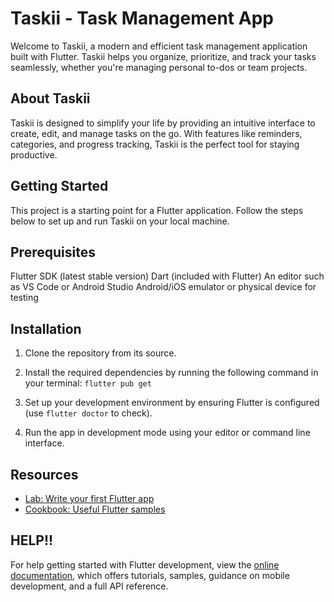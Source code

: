# Taskii - Task Management App
Welcome to Taskii, a modern and efficient task management application built with Flutter. Taskii helps you organize, prioritize, and track your tasks seamlessly, whether you're managing personal to-dos or team projects.

## About Taskii
Taskii is designed to simplify your life by providing an intuitive interface to create, edit, and manage tasks on the go. With features like reminders, categories, and progress tracking, Taskii is the perfect tool for staying productive.

## Getting Started
This project is a starting point for a Flutter application. Follow the steps below to set up and run Taskii on your local machine.

## Prerequisites
Flutter SDK (latest stable version)
Dart (included with Flutter)
An editor such as VS Code or Android Studio
Android/iOS emulator or physical device for testing

## Installation
1. Clone the repository from its source.

2. Install the required dependencies by running the following command in your terminal: 
```flutter pub get```

3. Set up your development environment by ensuring Flutter is configured 
(use ```flutter doctor``` to check).

4. Run the app in development mode using your editor or command line interface.

## Resources 
- [Lab: Write your first Flutter app](https://docs.flutter.dev/get-started/codelab)
- [Cookbook: Useful Flutter samples](https://docs.flutter.dev/cookbook)

## HELP!!
For help getting started with Flutter development, view the
[online documentation](https://docs.flutter.dev/), which offers tutorials,
samples, guidance on mobile development, and a full API reference.
